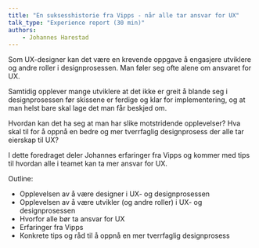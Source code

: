 ```yaml
---
title: "En suksesshistorie fra Vipps - når alle tar ansvar for UX"
talk_type: "Experience report (30 min)"
authors:
    - Johannes Harestad
---
```

Som UX-designer kan det være en krevende oppgave å engasjere utviklere og andre roller i designprosessen. Man føler seg ofte alene om ansvaret for UX.

Samtidig opplever mange utviklere at det ikke er greit å blande seg i designprosessen før skissene er ferdige og klar for implementering, og at man helst bare skal lage det man får beskjed om.

Hvordan kan det ha seg at man har slike motstridende opplevelser? Hva skal til for å oppnå en bedre og mer tverrfaglig designprosess der alle tar eierskap til UX?

I dette foredraget deler Johannes erfaringer fra Vipps og kommer med tips til hvordan alle i teamet kan ta mer ansvar for UX.

Outline:
- Opplevelsen av å være designer i UX- og designprosessen
- Opplevelsen av å være utvikler (og andre roller) i UX- og designprosessen
- Hvorfor alle bør ta ansvar for UX
- Erfaringer fra Vipps
- Konkrete tips og råd til å oppnå en mer tverrfaglig designprosess

